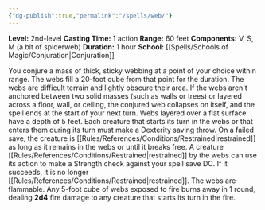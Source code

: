 ```yaml
---
{"dg-publish":true,"permalink":"/spells/web/"}
---
```


**Level:** 2nd-level
**Casting Time:** 1 action
**Range:** 60 feet
**Components:** V, S, M (a bit of spiderweb)
**Duration:** 1 hour
**School:** [[Spells/Schools of Magic/Conjuration\|Conjuration]]

You conjure a mass of thick, sticky webbing at a point of your choice within range. The webs fill a 20-foot cube from that point for the duration. The webs are difficult terrain and lightly obscure their area.
If the webs aren't anchored between two solid masses (such as walls or trees) or layered across a floor, wall, or ceiling, the conjured web collapses on itself, and the spell ends at the start of your next turn. Webs layered over a flat surface have a depth of 5 feet.
Each creature that starts its turn in the webs or that enters them during its turn must make a Dexterity saving throw. On a failed save, the creature is [[Rules/References/Conditions/Restrained\|restrained]] as long as it remains in the webs or until it breaks free.
A creature [[Rules/References/Conditions/Restrained\|restrained]] by the webs can use its action to make a Strength check against your spell save DC. If it succeeds, it is no longer [[Rules/References/Conditions/Restrained\|restrained]].
The webs are flammable. Any 5-foot cube of webs exposed to fire burns away in 1 round, dealing **2d4** fire damage to any creature that starts its turn in the fire.